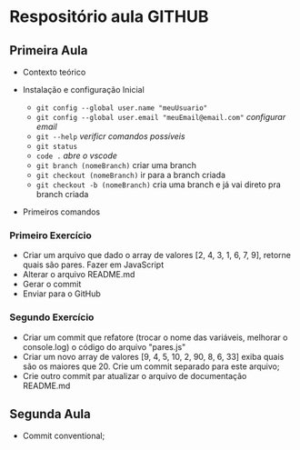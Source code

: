 # Respositório aula GITHUB
## Primeira Aula

- Contexto teórico
- Instalação e configuração Inicial
    - `git config --global user.name "meuUsuario"`
    - `git config --global user.email "meuEmail@email.com"` *configurar email*
    - `git --help` *verificr comandos possíveis*
    - `git status`
    - `code .` *abre o vscode*
    - `git branch (nomeBranch)` criar uma branch
    - `git checkout (nomeBranch)` ir para a branch criada
    - `git checkout -b (nomeBranch)` cria uma branch e já vai direto pra branch criada

- Primeiros comandos


### Primeiro Exercício
 - Criar um arquivo que dado o array de valores [2, 4, 3, 1, 6, 7, 9], retorne quais são pares. Fazer em JavaScript
 - Alterar o arquivo README.md
 - Gerar o commit
 - Enviar para o GitHub

### Segundo Exercício
  - Criar um commit que refatore (trocar o nome das variáveis, melhorar o console.log) o código do arquivo "pares.js"
  - Criar um novo array de valores [9, 4, 5, 10, 2, 90, 8, 6, 33] exiba quais são os maiores que 20. Crie um commit separado para este arquivo;
  - Crie outro commit par atualizar o arquivo de documentação README.md 

## Segunda Aula
 - Commit conventional;